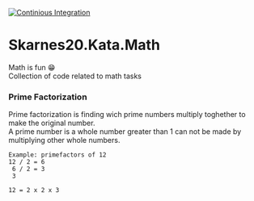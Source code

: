 [![Continious Integration](https://github.com/skarnes20/Skarnes20.Kata.Math/actions/workflows/dotnet.yml/badge.svg)](https://github.com/skarnes20/Skarnes20.Kata.Math/actions/workflows/dotnet.yml)

# Skarnes20.Kata.Math
Math is fun :grin: <br/>
Collection of code related to math tasks

### Prime Factorization
Prime factorization is finding wich prime numbers multiply toghether to make the original number.<br/>
A prime number is a whole number greater than 1 can not be made by multiplying other whole numbers.
```
Example: primefactors of 12
12 / 2 = 6
 6 / 2 = 3
 3
 
12 = 2 x 2 x 3
```

